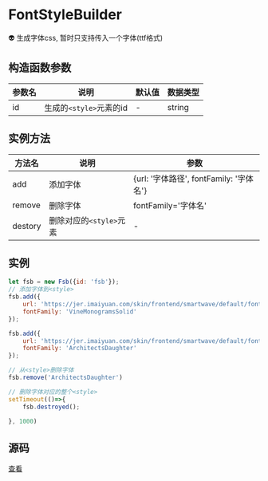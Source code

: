 # FontStyleBuilder
:alien: 生成字体css, 暂时只支持传入一个字体(ttf格式)

## 构造函数参数 
| 参数名 | 说明 | 默认值 | 数据类型 |
| --- | --- | --- | --- |
| id | 生成的`<style>`元素的id | - |string|

## 实例方法 
| 方法名 | 说明 | 参数| 
| --- | --- | --- |
| add | 添加字体 | {url: '字体路径', fontFamily: '字体名'} |
| remove | 删除字体 | fontFamily='字体名' |
| destory | 删除对应的`<style>`元素 | - |

## 实例 
``` javascript
let fsb = new Fsb({id: 'fsb'});
// 添加字体到<style>
fsb.add({
    url: 'https://jer.imaiyuan.com/skin/frontend/smartwave/default/fonts/VineMonogramsSolid.ttf', 
    fontFamily: 'VineMonogramsSolid'
});

fsb.add({
    url: 'https://jer.imaiyuan.com/skin/frontend/smartwave/default/fonts/ArchitectsDaughter.ttf', 
    fontFamily: 'ArchitectsDaughter'
});

// 从<style>删除字体
fsb.remove('ArchitectsDaughter')

// 删除字体对应的整个<style>
setTimeout(()=>{
    fsb.destroyed();

}, 1000)
```

## 源码
[查看](https://github.com/383514580/useful-utils/blob/master/src/FontStyleBuilder.ts)

